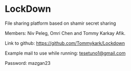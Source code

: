 # LockDown
File sharing platform based on shamir secret sharing

Members: Niv Peleg, Omri Chen and Tommy Karkay Afik.

Link to github: https://github.com/Tommykark/Lockdown

Example mail to use while running: tesetuno1@gmail.com

Password: mazgan23

